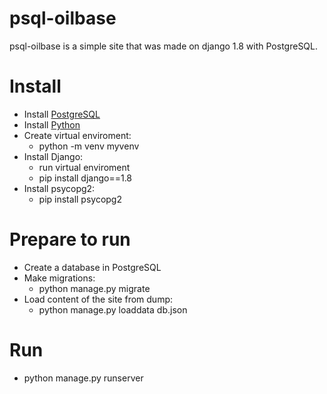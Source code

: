 # psql-oilbase

psql-oilbase is a simple site that was made on django 1.8 with PostgreSQL.

# Install
- Install [PostgreSQL](http://www.postgresql.org/download/)
- Install [Python](https://www.python.org/downloads/)
- Create virtual enviroment: 
    - python -m venv myvenv
- Install Django: 
    - run virtual enviroment
    - pip install django==1.8
- Install psycopg2:
    - pip install psycopg2
    
# Prepare to run
- Create a database in PostgreSQL
- Make migrations: 
    - python manage.py migrate
- Load content of the site from dump: 
    - python manage.py loaddata db.json
    
# Run
- python manage.py runserver

